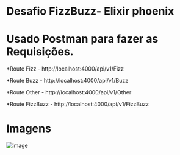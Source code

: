 # Desafio FizzBuzz- Elixir phoenix

# Usado Postman para fazer as Requisições.
*Route Fizz - http://localhost:4000/api/v1/Fizz

*Route Buzz - http://localhost:4000/api/v1/Buzz


*Route Other - http://localhost:4000/api/v1/Other


*Route FizzBuzz - http://localhost:4000/api/v1/FizzBuzz

# Imagens
![image](https://user-images.githubusercontent.com/63824740/196572012-6839960f-a2ae-483e-88c4-6cc54bc02d86.png)
